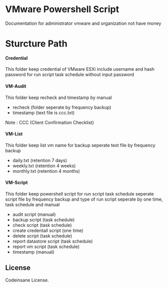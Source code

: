 # VMware Powershell Script
Documentation for administrator vmware and organization not have money

# Sturcture Path
#### Credential
This folder keep credential of VMware ESXi include username and hash password for run script task schedule without input password

#### VM-Audit
This folder keep recheck and timestamp by manual
* recheck (folder seperate by frequency backup)
* timestamp (text file is ccc.txt)

Note : CCC (Client Confirmation Checklist) 

#### VM-List
This folder keep list vm name for backup seperate text file by frequency backup
* daily.txt (retention 7 days)
* weekly.txt (retention 4 weeks)
* monthly.txt (retention 4 months)

#### VM-Script
This folder keep powershell script for run script task schedule seperate script file by frequency backup and type of run script seperate by one time, task schedule and manual
* audit script (manual)
* backup script (task schedule)
* check script (task schedule)
* create credentail script (one time)
* delete script (task schedule)
* report datastore script (task schedule)
* report vm script (task schedule)
* timestamp (manual)

## License
Codeinsane License.